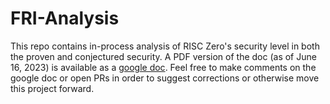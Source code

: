 # FRI-Analysis

This repo contains in-process analysis of RISC Zero's security level in both the proven and conjectured security. 
A PDF version of the doc (as of June 16, 2023) is available as a [google doc](https://drive.google.com/file/d/1tuY4QbuMJ5Oe6oIvGVlipZWSfjjq1XFV/view?usp=drive_link).
Feel free to make comments on the google doc or open PRs in order to suggest corrections or otherwise move this project forward. 
